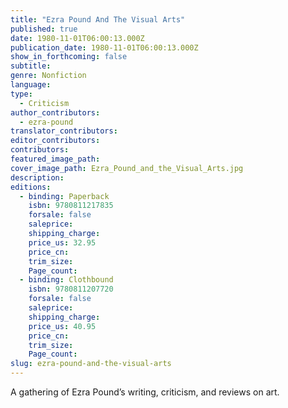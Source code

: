 ```yaml
---
title: "Ezra Pound And The Visual Arts"
published: true
date: 1980-11-01T06:00:13.000Z
publication_date: 1980-11-01T06:00:13.000Z
show_in_forthcoming: false
subtitle:
genre: Nonfiction
language:
type:
  - Criticism
author_contributors:
  - ezra-pound
translator_contributors:
editor_contributors:
contributors:
featured_image_path:
cover_image_path: Ezra_Pound_and_the_Visual_Arts.jpg
description:
editions:
  - binding: Paperback
    isbn: 9780811217835
    forsale: false
    saleprice:
    shipping_charge:
    price_us: 32.95
    price_cn:
    trim_size:
    Page_count:
  - binding: Clothbound
    isbn: 9780811207720
    forsale: false
    saleprice:
    shipping_charge:
    price_us: 40.95
    price_cn:
    trim_size:
    Page_count:
slug: ezra-pound-and-the-visual-arts
---
```


A gathering of Ezra Pound’s writing, criticism, and reviews on art.

